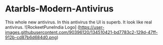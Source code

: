 # Atarbls-Modern-Antivirus
This whole new antivirus. In this antivirus the UI is superb. It look like real antivirus.
![RockeetPuneIndia Logo] (https://user-images.githubusercontent.com/90396120/134510421-bd7783c2-129d-47ff-912b-cd87b6d684d0.png)
